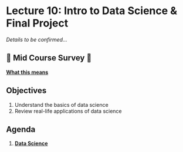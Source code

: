 <!---
{"next":"Lectures_class2/Lecture11.md","title":"Intro to Data Science - 6/20"}
-->

# Lecture 10: Intro to Data Science & Final Project

*Details to be confirmed...*

## 🍕 Mid Course Survey 🍕
**[What this means](https://docs.google.com/presentation/d/1r5KrB7bf0rCJpm5MCTy8eQT_5TrUy7AtimURDI-QbpQ/edit#slide=id.g3dd4fa9b7e_0_239)**

## Objectives

1. Understand the basics of data science
2. Review real-life applications of data science

## Agenda

1. **[Data Science](../Topics/data_science.md)**